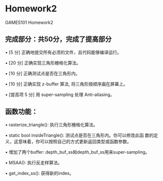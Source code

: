 # Homework2
GAMES101 Homework2

## 完成部分：共50分，完成了提高部分

•   [5 分]  正确地提交所有必须的文件，且代码能够编译运行。

•   [20 分] 正确实现三角形栅格化算法。

•   [10 分] 正确测试点是否在三角形内。

•   [10 分] 正确实现 z-buffer 算法, 将三角形按顺序画在屏幕上。

•   [提高项 5 分] 用 super-sampling 处理 Anti-aliasing。

## 函数功能：
•   rasterize_triangle(): 执行三角形栅格化算法。

•   static bool insideTriangle(): 测试点是否在三角形内。你可以修改此函 数的定义，这意味着，你可以按照自己的方式更新返回类型或函数参数。

•   增加了两个buffer: depth_buf_ss和depth_buf_ss用来super-sampling。

•   MSAA(): 执行反走样算法。

•   get_index_ss(): 获得新的index。
